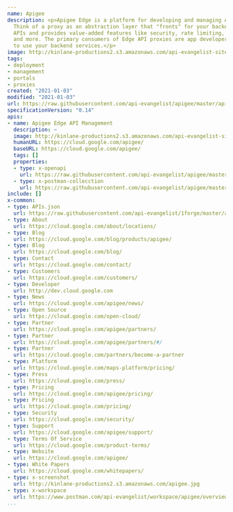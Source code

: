 ```yaml
---
name: Apigee
description: <p>Apigee Edge is a platform for developing and managing API proxies.
  Think of a proxy as an abstraction layer that "fronts" for your backend service
  APIs and provides value-added features like security, rate limiting, quotas, analytics,
  and more. The primary consumers of Edge API proxies are app developers who want
  to use your backend services.</p>
image: http://kinlane-productions2.s3.amazonaws.com/api-evangelist-site/company/logos/apigee-edge.png
tags:
- deployment
- management
- portals
- proxies
created: "2021-01-03"
modified: "2021-01-03"
url: https://raw.githubusercontent.com/api-evangelist/apigee/master/apis.json
specificationVersion: "0.14"
apis:
- name: Apigee Edge API Management
  description: ~
  image: http://kinlane-productions2.s3.amazonaws.com/api-evangelist-site/company/logos/apigee-edge.png
  humanURL: https://cloud.google.com/apigee/
  baseURL: https://cloud.google.com/apigee/
  tags: []
  properties:
  - type: x-openapi
    url: https://raw.githubusercontent.com/api-evangelist/apigee/master/apigee-edge-api-management-openapi.json
  - type: x-postman-collecction
    url: https://raw.githubusercontent.com/api-evangelist/apigee/master/apigee-edge-api-management-postman-collection.json
include: []
x-common:
- type: APIs.json
  url: https://raw.githubusercontent.com/api-evangelist/1forge/master/apis.json
- type: About
  url: https://cloud.google.com/about/locations/
- type: Blog
  url: https://cloud.google.com/blog/products/apigee/
- type: Blog
  url: https://cloud.google.com/blog/
- type: Contact
  url: https://cloud.google.com/contact/
- type: Customers
  url: https://cloud.google.com/customers/
- type: Developer
  url: http://dev.cloud.google.com
- type: News
  url: https://cloud.google.com/apigee/news/
- type: Open Source
  url: https://cloud.google.com/open-cloud/
- type: Partner
  url: https://cloud.google.com/apigee/partners/
- type: Partner
  url: https://cloud.google.com/apigee/partners/#/
- type: Partner
  url: https://cloud.google.com/partners/become-a-partner
- type: Platform
  url: https://cloud.google.com/maps-platform/pricing/
- type: Press
  url: https://cloud.google.com/press/
- type: Pricing
  url: https://cloud.google.com/apigee/pricing/
- type: Pricing
  url: https://cloud.google.com/pricing/
- type: Security
  url: https://cloud.google.com/security/
- type: Support
  url: https://cloud.google.com/apigee/support/
- type: Terms Of Service
  url: https://cloud.google.com/product-terms/
- type: Website
  url: https://cloud.google.com/apigee/
- type: White Papers
  url: https://cloud.google.com/whitepapers/
- type: x-screenshot
  url: http://kinlane-productions2.s3.amazonaws.com/apigee.jpg
- type: x-workspace
  url: https://www.postman.com/api-evangelist/workspace/apigee/overview
...
```


